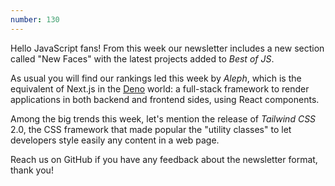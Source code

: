 ```yaml
---
number: 130
---
```

Hello JavaScript fans!
From this week our newsletter includes a new section called "New Faces" with the latest projects added to _Best of JS_.

As usual you will find our rankings led this week by _Aleph_, which is the equivalent of Next.js in the [Deno](https://deno.land/) world: a full-stack framework to render applications in both backend and frontend sides, using React components.

Among the big trends this week, let's mention the release of _Tailwind CSS_ 2.0, the CSS framework that made popular the "utility classes" to let developers style easily any content in a web page.

Reach us on GitHub if you have any feedback about the newsletter format, thank you!
